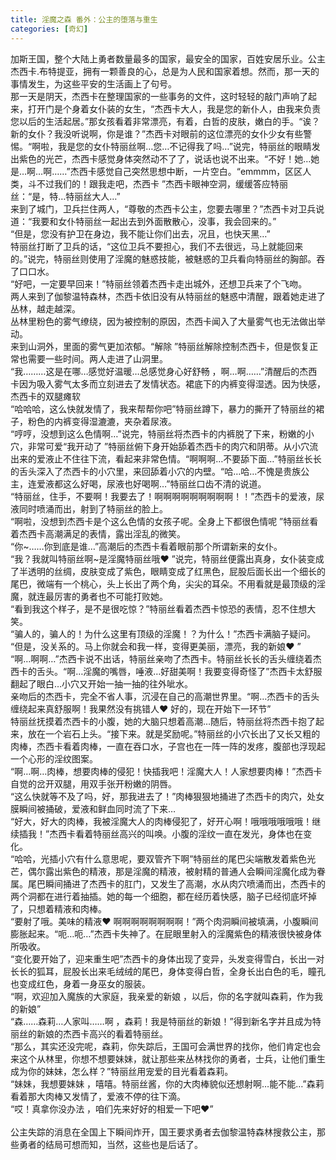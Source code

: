 ```yaml
---
title: 淫魔之森 番外：公主的堕落与重生
categories: [奇幻]
---
```


加斯王国，整个大陆上勇者数量最多的国家，最安全的国家，百姓安居乐业。公主杰西卡\.布特提亚，拥有一颗善良的心，总是为人民和国家着想。然而，那一天的事情发生，为这些平安的生活画上了句号。<br>那一天是阴天，杰西卡在整理国家的一些事务的文件，这时轻轻的敲门声响了起来，打开门是个身着女仆装的女生，“杰西卡大人，我是您的新仆人，由我来负责您以后的生活起居。”那女孩看着非常漂亮，有着，白哲的皮肤，嫩白的手。“诶？新的女仆？我没听说啊，你是谁？”杰西卡对眼前的这位漂亮的女仆少女有些警惕。“啊啦，我是您的女仆特丽丝啊…您…不记得我了吗…”说完，特丽丝的眼睛发出紫色的光芒，杰西卡感觉身体突然动不了了，说话也说不出来。“不好！她…她是…啊…啊……”杰西卡感觉自己突然思想中断，一片空白。“emmmm，区区人类，斗不过我们的！跟我走吧，杰西卡 ”杰西卡眼神空洞，缓缓答应特丽丝：“是，特…特丽丝大人…”<br>来到了城门，卫兵拦住两人，“尊敬的杰西卡公主，您要去哪里？”杰西卡对卫兵说道：“我要和女仆特丽丝一起出去到外面散散心，没事，我会回来的。”<br>“但是，您没有护卫在身边，我不能让你们出去，况且，也快天黑…”<br>特丽丝打断了卫兵的话，“这位卫兵不要担心，我们不去很远，马上就能回来的。”说完，特丽丝则使用了淫魔的魅惑技能，被魅惑的卫兵看向特丽丝的胸部。吞了口口水。<br>“好吧，一定要早回来！”特丽丝领着杰西卡走出城外，还想卫兵来了个飞吻。<br>两人来到了伽黎温特森林，杰西卡依旧没有从特丽丝的魅惑中清醒，跟着她走进了丛林，越走越深。<br>丛林里粉色的雾气缭绕，因为被控制的原因，杰西卡闻入了大量雾气也无法做出举动。<br>来到山洞外，里面的雾气更加浓郁。“解除 ”特丽丝解除控制杰西卡，但是恢复正常也需要一些时间。两人走进了山洞里。<br>“我………这是在哪…感觉好温暖…总感觉身心好舒畅 ，啊…啊……”清醒后的杰西卡因为吸入雾气太多而立刻进去了发情状态。裙底下的内裤变得湿透。因为快感，杰西卡的双腿瘫软<br>“哈哈哈，这么快就发情了，我来帮帮你吧”特丽丝蹲下，暴力的撕开了特丽丝的裙子，粉色的内裤变得湿漉漉，夹杂着尿液。<br>“哼哼，没想到这么色情啊…”说完，特丽丝将杰西卡的内裤脱了下来，粉嫩的小穴，非常可爱“我开动了 ”特丽丝俯下身开始舔着杰西卡的肉穴和阴蒂。从小穴流出来的爱液止不住往下流，看起来非常色情。“啊啊啊…不要舔下面…”特丽丝长长的舌头深入了杰西卡的小穴里，来回舔着小穴的内壁。“哈…哈…不愧是贵族公主，连爱液都这么好喝，尿液也好喝啊…”特丽丝口齿不清的说道。<br>“特丽丝，住手，不要啊！我要去了！啊啊啊啊啊啊啊啊啊！！”杰西卡的爱液，尿液同时喷涌而出，射到了特丽丝的脸上。<br>“啊啦，没想到杰西卡是个这么色情的女孩子呢。全身上下都很色情呢 ”特丽丝看着杰西卡高潮满足的表情，露出淫乱的微笑。<br>“你\~……你到底是谁…”高潮后的杰西卡看着眼前那个所谓新来的女仆。<br>“我？我就叫特丽丝啊\~是淫魔特丽丝哦❤ ”说完，特丽丝便露出真身，女仆装变成了半透明的丝绸，皮肤变成了紫色，眼睛变成了红黑色，屁股后面长出一个细长的尾巴，微端有一个桃心，头上长出了两个角，尖尖的耳朵。不用看就是最顶级的淫魔，就连最厉害的勇者也不可能打败她。<br>“看到我这个样子，是不是很吃惊？”特丽丝看着杰西卡惊恐的表情，忍不住想大笑。<br>“骗人的，骗人的！为什么这里有顶级的淫魔！？为什么！”杰西卡满脑子疑问。<br>“但是，没关系的。马上你就会和我一样，变得更美丽，漂亮，我的新娘❤ ”<br>“啊…啊啊…”杰西卡说不出话，特丽丝亲吻了杰西卡。特丽丝长长的舌头缠绕着杰西卡的舌头。“啊…淫魔的嘴唇，唾液…好甜美啊！我要变得奇怪了”杰西卡太舒服翻起了眼白…小穴又开始一抽一抽的往外呲水。<br>亲吻后的杰西卡，完全不省人事，沉浸在自己的高潮世界里。“啊…杰西卡的舌头缠绕起来真舒服啊！我果然没有挑错人❤ 好的，现在开始下一环节”<br>特丽丝抚摸着杰西卡的小腹，她的大脑只想着高潮…随后，特丽丝将杰西卡抱了起来，放在一个岩石上头。“接下来。就是奖励呢。”特丽丝的小穴长出了又长又粗的肉棒，杰西卡看着肉棒，一直在吞口水，子宫也在一阵一阵的发疼，腹部也浮现起一个心形的淫纹图案。<br>“啊…啊…肉棒，想要肉棒的侵犯！快插我吧！淫魔大人！人家想要肉棒！”杰西卡自觉的岔开双腿，用双手张开粉嫩的阴唇。<br>“这么快就等不及了吗，好，那我进去了！”肉棒狠狠地捅进了杰西卡的肉穴，处女膜瞬间被捅破，爱液和鲜血同时流了下来…<br>“好大，好大的肉棒，我被淫魔大人的肉棒侵犯了，好开心啊！哦哦哦哦哦哦！继续插我！”杰西卡看着特丽丝高兴的叫唤。小腹的淫纹一直在发光，身体也在变化。<br>“哈哈，光插小穴有什么意思呢，要双管齐下啊”特丽丝的尾巴尖端散发着紫色光芒，偶尔露出紫色的精液，那是淫魔的精液，被射精的普通人会瞬间淫魔化成为眷属。尾巴瞬间捅进了杰西卡的肛门，又发生了高潮，水从肉穴喷涌而出，杰西卡的两个洞都在进行着抽插。她的每一个细胞，都在经历着快感，脑子已经彻底坏掉了，只想着精液和肉棒。<br>“要射了哦。美味的精液❤ 啊啊啊啊啊啊啊啊！”两个肉洞瞬间被填满，小腹瞬间膨胀起来。“呃…呃…”杰西卡失神了。在屁眼里射入的淫魔紫色的精液很快被身体所吸收。<br>“变化要开始了，迎来重生吧”杰西卡的身体出现了变异，头发变得雪白，长出一对长长的狐耳，屁股长出来毛绒绒的尾巴，身体变得白哲，全身长出白色的毛，瞳孔也变成红色，身着一身巫女的服装。<br>“啊，欢迎加入魔族的大家庭，我亲爱的新娘 ，以后，你的名字就叫森莉，作为我的新娘”<br>“森……森莉…人家叫……啊 ，森莉！我是特丽丝的新娘！”得到新名字并且成为特丽丝的新娘的杰西卡高兴的看着特丽丝。<br>“那么，其实还没完呢，森莉，你失踪后，王国可会满世界的找你，他们肯定也会来这个从林里，你想不想要妹妹，就让那些来丛林找你的勇者，士兵，让他们重生成为你的妹妹，怎么样？”特丽丝用宠爱的目光看着森莉。<br>“妹妹，我想要妹妹 ，嘻嘻。特丽丝酱，你的大肉棒貌似还想射啊…能不能…”森莉看着那大肉棒又发情了，爱液不停的往下滴。<br>“哎！真拿你没办法 ，咱们先来好好的相爱一下吧❤”<br><br>公主失踪的消息在全国上下瞬间炸开，国王要求勇者去伽黎温特森林搜救公主，那些勇者的结局可想而知，当然，这些也是后话了。